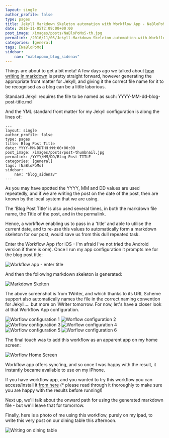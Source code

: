 ```yaml
---
layout: single
author_profile: false
type: pages
title: Jekyll Markdown Skeleton automation with Workflow App - NaBloPoMo &#35;5
date: 2016-11-05T2:09:00+00:00
post_image: /images/posts/NaBloPoMo5-th.jpg
permalink: /2016/11/05/Jekyll-Markdown-Skeleton-automation-with-Workflow-App
categories: [general]
tags: [NaBloPoMo]
sidebar:
    nav: "nablopomo_blog_sidenav"
---
```


Things are about to get a bit meta! A few days ago we talked about [how writing in markdown](../02/Jekyll-Static-Site-Generator) is pretty straight forward, however generating the appropriate front matter for Jekyll, and giving it the correct file name for it to be recognised as a blog can be a little laborious.

Standard Jekyll requires the file to be named as such: YYYY-MM-dd-blog-post-title.md

And the YML standard front matter for my Jekyll configuration is along the lines of:

```
---
layout: single
author_profile: false
type: pages
title: Blog Post Title
date: YYYY-MM-DDTHH:MM:00+00:00
post_image: /images/posts/post-thumbnail.jpg
permalink: /YYYY/MM/DD/Blog-Post-TITLE
categories: [general]
tags: [NaBloPoMo]
sidebar:
    nav: "blog_sidenav"
---
```

As you may have spotted the YYYY, MM and DD values are used repeatedly, and if we are writing the post on the date of the post, then are known by the local system that we are using.

The 'Blog Post Title' is also used several times, in both the markdown file name, the Title of the post, and in the permalink.

Hence, a workflow enabling us to pass in a 'title' and able to utilise the current date, and to re-use this values to automatically form a markdown skeleton for our post, would save us from this dull repeated task.

Enter the Workflow App (for iOS - I'm afraid I've not tried the Android version if there is one). Once I run my app configuration it prompts me for the blog post title:

![Workflow app - enter title](/images/posts/NaBloPoMo5-workflow-title.jpg)

And then the following markdown skeleton is generated:

![Markdown Skelton](/images/posts/NaBloPoMo5-skeleton.jpg)

The above screenshot is from 1Writer, and which thanks to its URL Scheme support also automatically names the file in the correct naming convention for Jekyll.... but more on 1Writer tomorrow. For now, let's have a closer look at that Workflow App configuration.

![Worflow configuration 1](/images/posts/NaBloPoMo5-workflow1.jpg)
![Worflow configuration 2](/images/posts/NaBloPoMo5-workflow2.jpg)
![Worflow configuration 3](/images/posts/NaBloPoMo5-workflow3.jpg)
![Worflow configuration 4](/images/posts/NaBloPoMo5-workflow4.jpg)
![Worflow configuration 5](/images/posts/NaBloPoMo5-workflow5.jpg)
![Worflow configuration 6](/images/posts/NaBloPoMo5-workflow6.jpg)

The final touch was to add this workflow as an apparent app on my home screen:

![Worflow Home Screen](/images/posts/NaBloPoMo5-workflow-homescreen.jpg)

Workflow app offers sync'ing, and so once I was happy with the result, it instantly became available to use on my iPhone.

If you have workflow app, and you wanted to try this workflow you can access/install it [from here](https://workflow.is/workflows/8bcb52e0892c4896824cf694f3cc04f9) (* please read through it thoroughly to make sure you are happy with the results before running!)

Next up, we'll talk about the onward path for using the generated markdown file - but we'll leave that for tomorrow.

Finally, here is a photo of me using this workflow, purely on my ipad, to write this very post on our dining table this afternoon.

![Writing on dining table](/images/posts/NaBloPoMo5-dining-table.jpg)
